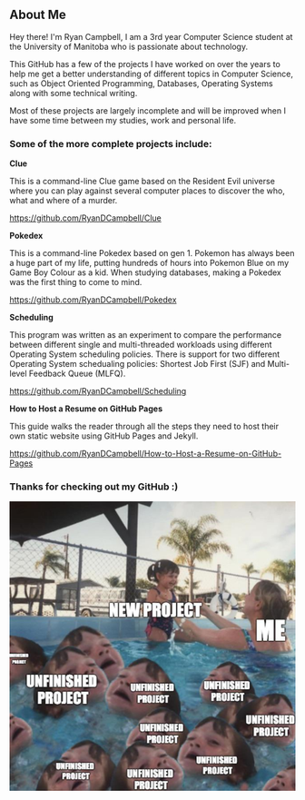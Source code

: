 
## About Me

Hey there! I'm Ryan Campbell, I am a 3rd year Computer Science student at the University of Manitoba who is passionate about technology. 

This GitHub has a few of the projects I have worked on over the years to help me get a better understanding of different topics in Computer Science, such as Object Oriented Programming, Databases, Operating Systems along with some technical writing.

Most of these projects are largely incomplete and will be improved when I have some time between my studies, work and personal life.


### Some of the more complete projects include:

<b> Clue </b> 

This is a command-line Clue game based on the Resident Evil universe where you can play against several computer places to discover the who, what and where of a murder.

https://github.com/RyanDCampbell/Clue

<b> Pokedex </b>

This is a command-line Pokedex based on gen 1. Pokemon has always been a huge part of my life, putting hundreds of hours into Pokemon Blue on my Game Boy Colour as a kid. When studying databases, making a Pokedex was the first thing to come to mind.

https://github.com/RyanDCampbell/Pokedex

<b> Scheduling </b>

This program was written as an experiment to compare the performance between different single and multi-threaded workloads using different Operating System scheduling policies. There is support for two different Operating System schedualing policies: Shortest Job First (SJF) and Multi-level Feedback Queue (MLFQ).

https://github.com/RyanDCampbell/Scheduling

<b> How to Host a Resume on GitHub Pages </b>

This guide walks the reader through all the steps they need to host their own static website using GitHub Pages and Jekyll.

https://github.com/RyanDCampbell/How-to-Host-a-Resume-on-GitHub-Pages


### Thanks for checking out my GitHub :)
![GitHub Meme](https://github.com/RyanDCampbell/RyanDCampbell/blob/cecfd1fd7527e5cbf8ad099963f77407d74c5a77/GitHub%20Meme.jpg)
